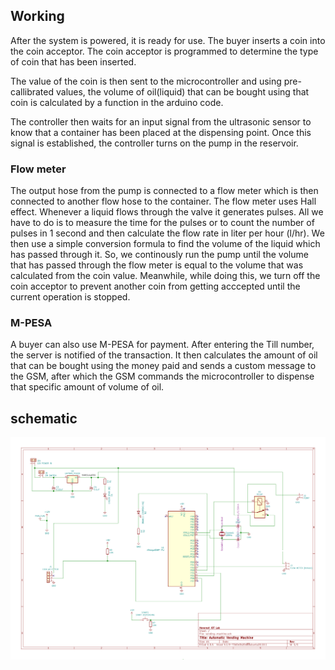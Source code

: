 ## Working
After the system is powered, it is ready for use. The buyer inserts a coin into the coin acceptor. The coin acceptor is programmed to determine the type of coin that has been inserted. 

The value of the coin is then sent to the microcontroller and using pre-callibrated values, the volume of oil(liquid) that can be bought using that coin is calculated by a function in the arduino code.

The controller then waits for an input signal from the ultrasonic sensor to know that a container has been placed at the dispensing point. Once this signal is established, the controller turns on the pump in the reservoir.

### Flow meter
The output hose from the  pump is connected to a flow meter which is then connected to another flow hose to the container. The flow meter uses Hall effect. Whenever a liquid flows through the valve it generates pulses. All we have to do is to measure the time for the pulses or to count the number of pulses in 1 second and then calculate the flow rate in liter per hour (l/hr). We then use a simple conversion formula to find the volume of the liquid which has passed through it. So, we continously run the pump until the volume that has passed through the flow meter is equal to the volume that was calculated from the coin value. Meanwhile, while doing this, we turn off the coin acceptor to prevent another coin from getting acccepted until the current operation is stopped.

### M-PESA
A buyer can also use M-PESA for payment. After entering the Till number, the server is notified of the transaction. It then calculates the amount of oil that can be bought using the money paid and sends a custom message to the GSM, after which the GSM commands the microcontroller to dispense that specific amount of volume of oil.

## schematic
![Optional Text](./vending-machine.jpg)
